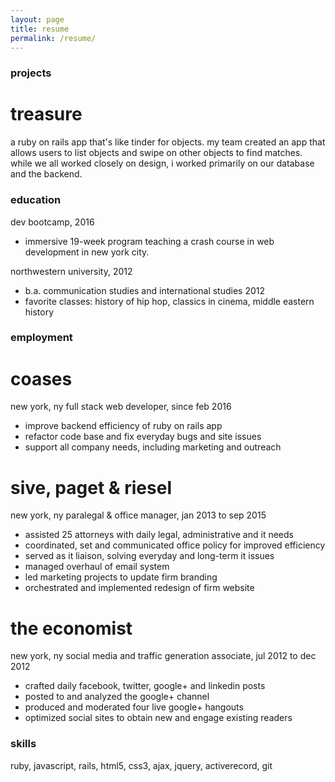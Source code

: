 ```yaml
---
layout: page
title: resume
permalink: /resume/
---
```


### projects

# treasure
a ruby on rails app that's like tinder for objects. my team created an app that allows users to list objects and swipe on other objects to find matches. while we all worked closely on design, i worked primarily on our
database and the backend.

### education

dev bootcamp, 2016

- immersive 19-week program teaching a crash course in web development in new york city.

northwestern university, 2012

- b.a. communication studies and international studies 2012
- favorite classes: history of hip hop, classics in cinema, middle eastern history

### employment

# coases
new york, ny
full stack web developer, since feb 2016

* improve backend efficiency of ruby on rails app
* refactor code base and fix everyday bugs and site issues
* support all company needs, including marketing and outreach

# sive, paget & riesel
new york, ny
paralegal & office manager, jan 2013 to sep 2015
- assisted 25 attorneys with daily legal, administrative and it needs
- coordinated, set and communicated office policy for improved efficiency
- served as it liaison, solving everyday and long-term it issues
- managed overhaul of email system
- led marketing projects to update firm branding
- orchestrated and implemented redesign of firm website

# the economist
new york, ny
social media and traffic generation associate, jul 2012 to dec 2012
- crafted daily facebook, twitter, google+ and linkedin posts
- posted to and analyzed the google+ channel
- produced and moderated four live google+ hangouts
- optimized social sites to obtain new and engage existing readers

### skills
ruby, javascript, rails, html5, css3, ajax, jquery, activerecord, git